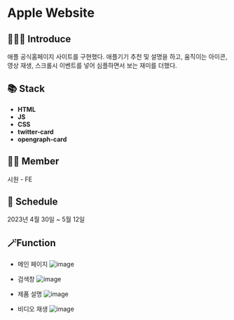 # Apple Website



## 💁🏻‍♀️ Introduce
애플 공식홈페이지 사이트를 구현했다. 애플기기 추천 및 설명을 하고, 움직이는 아이콘, 영상 재생, 스크롤시 이벤트를 넣어 심플하면서 보는 재미를 더했다.

## 📚 Stack
- **HTML**
- **JS**
- **CSS**
- **twitter-card**
- **opengraph-card**


## 🤼‍♂️ Member
시원 - FE

## 📆 Schedule
2023년 4월 30일 ~ 5월 12일


## 🪄Function

- 메인 페이지
![image](https://github.com/siwon99/Apple-Web-Site/assets/126474541/6b76c39b-85f3-4844-89c0-ea4e6e6739cf)

- 검색창
![image](https://github.com/siwon99/Apple-Web-Site/assets/126474541/e064f322-6eb6-42b4-8377-29f43b782b9e)

- 제품 설명
![image](https://github.com/siwon99/Apple-Web-Site/assets/126474541/37679d2f-bca8-4b2d-b483-a391c7e99f94)

- 비디오 재생
![image](https://github.com/siwon99/Apple-Web-Site/assets/126474541/464ba15a-9b24-4f94-a54e-ec52434fccfd)





  


